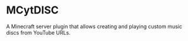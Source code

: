 # MCytDISC
A Minecraft server plugin that allows creating and playing custom music discs from YouTube URLs.
